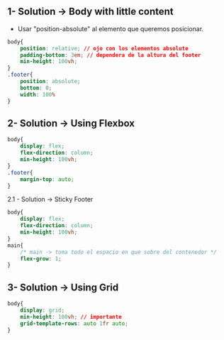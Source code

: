 ## 1- Solution -> Body with little content

- Usar "position-absolute" al elemento que queremos posicionar.

```css
body{
	position: relative; // ojo con los elementos absolute
	padding-bottom: 3em; // dependera de la altura del footer
	min-height: 100vh;
}
.footer{
	position: absolute;
	bottom: 0;
	width: 100%
}
```

## 2- Solution -> Using Flexbox

```css
body{
	display: flex;
	flex-direction: column;
	min-height: 100vh;
}
.footer{
	margin-top: auto;
}
```

2.1 - Solution -> Sticky Footer

```css
body{
	display: flex;
	flex-direction: column;
	min-height: 100vh;
}
main{
	/* main -> toma todo el espacio en que sobre del contenedor */
	flex-grow: 1; 
}
```

## 3- Solution -> Using Grid

```css
body{
	display: grid;
	min-height: 100vh; // importante
	grid-template-rows: auto 1fr auto;
}
```
